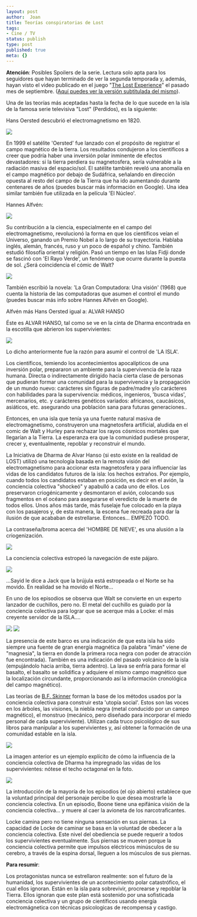 ```yaml
---
layout: post
author:  Joan
title: Teorías conspiratorias de Lost
tags:
- Cine / TV
status: publish
type: post
published: true
meta: {}
---
```

<b>Atención</b>: Posibles Spoilers de la serie. Lectura solo apta para los seguidores que hayan terminado de ver la segunda temporada y, además, hayan visto el video publicado en el juego "<a href="http://www.thelostexperience.com">The Lost Experience</a>" el pasado mes de septiembre. (<a href="http://www.youtube.com/watch?v=BdlhNEZkmgo">Aquí puedes ver la versión subtitulada del mismo</a>).

Una de las teorías más aceptadas hasta la fecha de lo que sucede en la isla de la famosa serie televisiva "Lost" (Perdidos), es la siguiente:

Hans Oersted descubrió el electromagnetismo en 1820.

<img src="../images_posts/Lost-Oersted.jpg" class="center noborder"/>

En 1999 el satélite 'Oersted' fue lanzado con el propósito de registrar el campo magnético de la tierra. Los resultados condujeron a los científicos a creer que podría haber una inversión polar inminente de efectos devastadores: si la tierra perdiera su magnetosfera, sería vulnerable a la radiación masiva del espacio/sol. El satélite también reveló una anomalía en el campo magnético por debajo de Sudáfrica, señalando en dirección opuesta al resto del campo de la Tierra que ha ido aumentando durante centenares de años (puedes buscar más información en Google). Una idea similar también fue utilizada en la película 'El Núcleo'.

Hannes Alfvén: 

<img src="../images_posts/Lost-Hannes.jpg" class="center noborder"/>

Su contribución a la ciencia, especialmente en el campo del electromagnetismo, revolucionó la forma en que los científicos veían el Universo, ganando un Premio Nobel a lo largo de su trayectoria. Hablaba inglés, alemán, francés, ruso y un poco de español y chino. También estudió filosofía oriental y religión. Pasó un tiempo en las Islas Fidji donde se fascinó con 'El Rayo Verde', un fenómeno que ocurre durante la puesta de sol. ¿Será coincidencia el cómic de Walt? 

<img src="../images_posts/Lost-Linterna.jpg" class="center noborder"/>

También escribió la novela: 'La Gran Computadora: Una visión' (1968) que cuenta la historia de las computadoras que asumen el control el mundo (puedes buscar más info sobre Hannes Alfvén en Google).

Alfvén más Hans Oersted igual a: ALVAR HANSO

Éste es ALVAR HANSO, tal como se ve en la cinta de Dharma encontrada en la escotilla que abrieron los supervivientes:

<img src="../images_posts/Lost-Hanso.jpg" class="center noborder"/>

Lo dicho anteriormente fue la razón para asumir el control de 'LA ISLA'.

Los científicos, temiendo los acontecimientos apocalípticos de una inversión polar, prepararon un ambiente para la supervivencia de la raza humana. Directa o indirectamente dirigido hacia cierta clase de personas que pudieran formar una comunidad para la supervivencia y la propagación de un mundo nuevo: carácteres sin figuras de padre/madre y/o carácteres con habilidades para la supervivencia: médicos, ingenieros, 'busca vidas', mercenarios, etc. y carácteres genéticos variados: africanos, caucásicos, asiáticos, etc. asegurando una población sana para futuras generaciones..

Entonces, en una isla que tenía ya una fuente natural masiva de electromagnetismo, construyeron una magnetosfera artificial, aludida en el comic de Walt y Hurley para rechazar los rayos cósmicos mortales que llegarían a la Tierra. La esperanza era que la comunidad pudiese prosperar, crecer y, eventualmente, repoblar y reconstruir el mundo.

La Iniciativa de Dharma de Alvar Hanso (si esto existe en la realidad de LOST) utilizó una tecnología basada en la remota visión del electromagnetismo para accionar esta magnetosfera y para influenciar las vidas de los candidatos futuros de la isla: los hechos extraños. Por ejemplo, cuando todos los candidatos estaban en posición, es decir en el avión, la conciencia colectiva "shockeó" y apabulló a cada uno de ellos. Los preservaron criogénicamente y desmontaron el avión, colocando sus fragmentos en el océano para asegurarse el veredicto de la muerte de todos ellos. Unos años más tarde, más fuselaje fue colocado en la playa con los pasajeros y, de esta manera, la escena fue recreada para dar la ilusión de que acababan de estrellarse. Entonces... EMPEZÓ TODO.

La contraseña/broma acerca del 'HOMBRE DE NIEVE', es una alusión a la criogenización.

<img src="../images_posts/Lost-Dharma.jpg" class="center noborder"/>

La conciencia colectiva estropeó la navegación de este pájaro.

<img src="../images_posts/Lost-Pajaro.jpg" class="center noborder"/>

...Sayid le dice a Jack que la brújula está estropeada o el Norte se ha movido. En realidad se ha movido el Norte...

En uno de los episodios se observa que Walt se convierte en un experto lanzador de cuchillos, pero no. El metal del cuchillo es guiado por la conciencia colectiva para lograr que se acerque más a Locke: el más creyente servidor de la ISLA....

<img src="../images_posts/Lost-Walt.jpg" class="center noborder"/>

<img src="../images_posts/Lost-RocaNegra.jpg" class="center noborder"/>

La presencia de este barco es una indicación de que esta isla ha sido siempre una fuente de gran energía magnética (la palabra "imán" viene de "magnesia", la tierra en donde la primera roca negra con poder de atracción fue encontrada). También es una indicación del pasado volcánico de la isla (empujándolo hacia arriba, tierra adentro). La lava se enfría para formar el basalto, el basalto se solidifica y adquiere el mismo campo magnético que la localización circundante, proporcionando así la información cronológica del campo magnético).

Las teorías de <a href="http://es.wikipedia.org/wiki/B.F._Skinner">B.F. Skinner</a> forman la base de los métodos usados por la conciencia colectiva para construir esta 'utopía social'. Estos son las voces en los árboles, las visiones, la niebla negra (metal conducido por un campo magnético), el monstruo (mecánico, pero diseñado para incorporar el miedo personal de cada superviviente). Utilizan cada truco psicológico de sus libros para manipular a los supervivientes y, así obtener la formación de una comunidad estable en la isla.

<img src="../images_posts/Lost-Techo.jpg" class="center noborder"/>

La imagen anterior es un ejemplo explícito de cómo la influencia de la conciencia colectiva de Dharma ha impregnado las vidas de los supervivientes: nótese el techo octagonal en la foto. 

<img src="../images_posts/Lost-Ojo.jpg" class="center noborder"/>

La introducción de la mayoría de los episodios (el ojo abierto) establece que la voluntad principal del personaje percibe lo que desea mostrarle la conciencia colectiva. En un episodio, Boone tiene una epifánica visión de la conciencia colectiva... y muere al caer la avioneta de los narcotraficantes.

Locke camina pero no tiene ninguna sensación en sus piernas. La capacidad de Locke de caminar se basa en la voluntad de obedecer a la conciencia colectiva. Este nivel del obediencia se puede requerir a todos los supervivientes eventualmente. Sus piernas se mueven porque la conciencia colectiva permite que impulsos eléctricos minúsculos de su cerebro, a través de la espina dorsal, lleguen a los músculos de sus piernas.


<b>Para resumir</b>:

Los protagonistas nunca se estrellaron realmente: son el futuro de la humanidad, los supervivientes de un acontecimiento polar catastrófico, el cual ellos ignoran. Están en la isla para sobrevivir, procrearse y repoblar la Tierra. Ellos ignoran que este plan está sostenido por una sofisticada conciencia colectiva y un grupo de científicos usando energía electromágnetica con técnicas psicologicas de recompensa y castigo.

